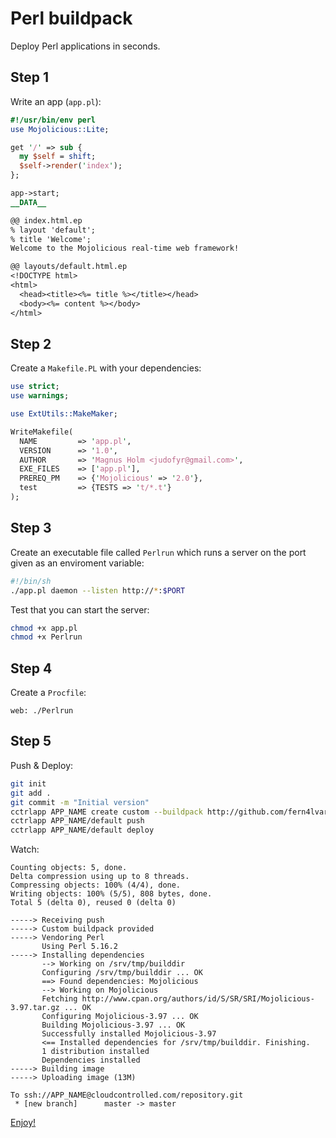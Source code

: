 Perl buildpack
=======

Deploy Perl applications in seconds.

## Step 1

Write an app (`app.pl`):

```perl
#!/usr/bin/env perl
use Mojolicious::Lite;

get '/' => sub {
  my $self = shift;
  $self->render('index');
};

app->start;
__DATA__

@@ index.html.ep
% layout 'default';
% title 'Welcome';
Welcome to the Mojolicious real-time web framework!

@@ layouts/default.html.ep
<!DOCTYPE html>
<html>
  <head><title><%= title %></title></head>
  <body><%= content %></body>
</html>
```

## Step 2

Create a `Makefile.PL` with your dependencies:

```perl
use strict;
use warnings;

use ExtUtils::MakeMaker;

WriteMakefile(
  NAME         => 'app.pl',
  VERSION      => '1.0',
  AUTHOR       => 'Magnus Holm <judofyr@gmail.com>',
  EXE_FILES    => ['app.pl'],
  PREREQ_PM    => {'Mojolicious' => '2.0'},
  test         => {TESTS => 't/*.t'}
);
```

## Step 3

Create an executable file called `Perlrun` which runs a server on the port
given as an enviroment variable:

```sh
#!/bin/sh
./app.pl daemon --listen http://*:$PORT
```

Test that you can start the server:

```sh
chmod +x app.pl
chmod +x Perlrun
```

## Step 4

Create a `Procfile`:

```
web: ./Perlrun
```

## Step 5

Push & Deploy:

```sh
git init
git add .
git commit -m "Initial version"
cctrlapp APP_NAME create custom --buildpack http://github.com/fern4lvarez/buildpack-perl.git
cctrlapp APP_NAME/default push
cctrlapp APP_NAME/default deploy
```

Watch:

```
Counting objects: 5, done.
Delta compression using up to 8 threads.
Compressing objects: 100% (4/4), done.
Writing objects: 100% (5/5), 808 bytes, done.
Total 5 (delta 0), reused 0 (delta 0)

-----> Receiving push
-----> Custom buildpack provided
-----> Vendoring Perl
       Using Perl 5.16.2
-----> Installing dependencies
       --> Working on /srv/tmp/builddir
       Configuring /srv/tmp/builddir ... OK
       ==> Found dependencies: Mojolicious
       --> Working on Mojolicious
       Fetching http://www.cpan.org/authors/id/S/SR/SRI/Mojolicious-3.97.tar.gz ... OK
       Configuring Mojolicious-3.97 ... OK
       Building Mojolicious-3.97 ... OK
       Successfully installed Mojolicious-3.97
       <== Installed dependencies for /srv/tmp/builddir. Finishing.
       1 distribution installed
       Dependencies installed
-----> Building image
-----> Uploading image (13M)
       
To ssh://APP_NAME@cloudcontrolled.com/repository.git
 * [new branch]      master -> master

```

[Enjoy!](http://perlcctrlexample.cloudcontrolled.com)
